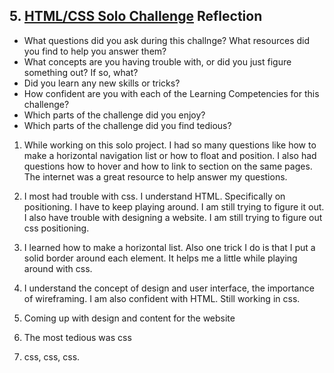 ## 5. [HTML/CSS Solo Challenge](5_HTML_CSS_solo_challenge/readme.md) Reflection

* What questions did you ask during this challnge? What resources did you find to help you answer them?  
* What concepts are you having trouble with, or did you just figure something out? If so, what?  
* Did you learn any new skills or tricks?
* How confident are you with each of the Learning Competencies for this challenge? 
* Which parts of the challenge did you enjoy?
* Which parts of the challenge did you find tedious?


1. While working on this solo project. I had so many questions like how to make a horizontal navigation list or how to float and position. I also had questions how to hover and how to link to section on the same pages. The internet was a great resource to help answer my questions.


2. I most had trouble with css. I understand HTML. Specifically on positioning. I have to keep playing around. I am still trying to figure it out. I also have trouble with designing a website. I am still trying to figure out css positioning.

3. I learned how to make a horizontal list. Also one trick I do is that I put a solid border around each element. It helps me a little while playing around with css.

4. I understand the concept of design and user interface, the importance of wireframing. I am also confident with HTML. Still working in css.

5. Coming up with design and content for the website

6. The most tedious was css

7. css, css, css.
